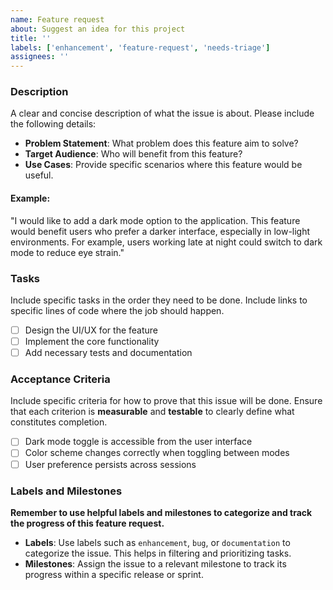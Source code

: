 ```yaml
---
name: Feature request
about: Suggest an idea for this project
title: ''
labels: ['enhancement', 'feature-request', 'needs-triage']
assignees: ''
---
```


### Description

A clear and concise description of what the issue is about. Please include the following details:

- **Problem Statement**: What problem does this feature aim to solve?
- **Target Audience**: Who will benefit from this feature?
- **Use Cases**: Provide specific scenarios where this feature would be useful.

#### Example:

"I would like to add a dark mode option to the application. This feature would benefit users who
prefer a darker interface, especially in low-light environments. For example, users working late
at night could switch to dark mode to reduce eye strain."

### Tasks

Include specific tasks in the order they need to be done. Include links to specific lines of code
where the job should happen.

- [ ] Design the UI/UX for the feature
- [ ] Implement the core functionality
- [ ] Add necessary tests and documentation

### Acceptance Criteria

Include specific criteria for how to prove that this issue will be done.
Ensure that each criterion is **measurable** and **testable** to clearly define what constitutes completion.

- [ ] Dark mode toggle is accessible from the user interface
- [ ] Color scheme changes correctly when toggling between modes
- [ ] User preference persists across sessions

### Labels and Milestones

**Remember to use helpful labels and milestones to categorize and track the progress of this feature
request.**


- **Labels**: Use labels such as `enhancement`, `bug`, or `documentation` to categorize the issue.
  This helps in filtering and prioritizing tasks.
- **Milestones**: Assign the issue to a relevant milestone to track its progress within a specific
  release or sprint.
